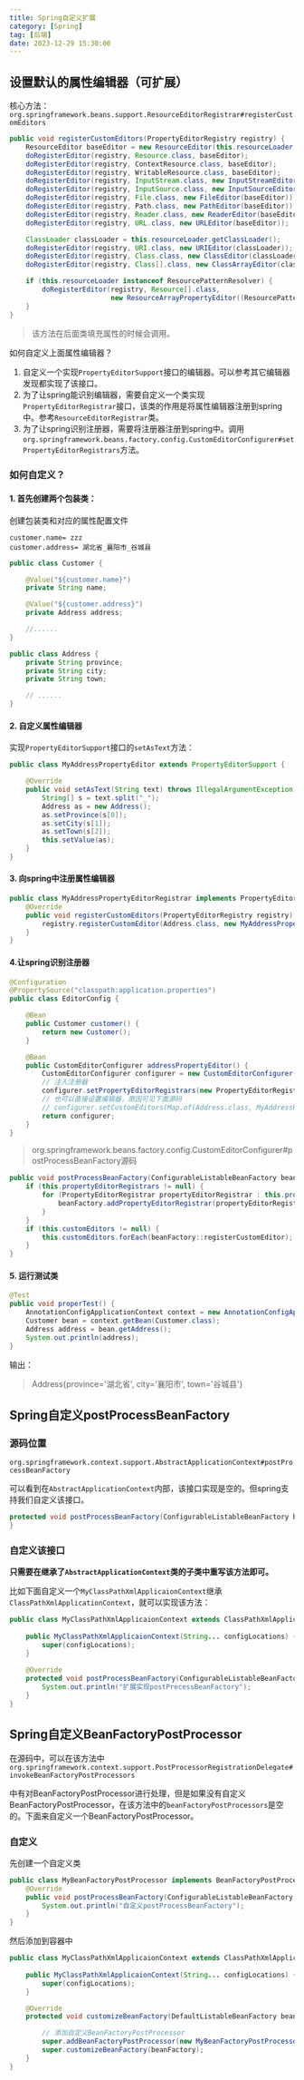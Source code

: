 ```yaml
---
title: Spring自定义扩展
category: [Spring]
tag: [后端]
date: 2023-12-29 15:30:00
---
```


## 设置默认的属性编辑器（可扩展）

核心方法：`org.springframework.beans.support.ResourceEditorRegistrar#registerCustomEditors`

```java
public void registerCustomEditors(PropertyEditorRegistry registry) {
    ResourceEditor baseEditor = new ResourceEditor(this.resourceLoader, this.propertyResolver);
    doRegisterEditor(registry, Resource.class, baseEditor);
    doRegisterEditor(registry, ContextResource.class, baseEditor);
    doRegisterEditor(registry, WritableResource.class, baseEditor);
    doRegisterEditor(registry, InputStream.class, new InputStreamEditor(baseEditor));
    doRegisterEditor(registry, InputSource.class, new InputSourceEditor(baseEditor));
    doRegisterEditor(registry, File.class, new FileEditor(baseEditor));
    doRegisterEditor(registry, Path.class, new PathEditor(baseEditor));
    doRegisterEditor(registry, Reader.class, new ReaderEditor(baseEditor));
    doRegisterEditor(registry, URL.class, new URLEditor(baseEditor));

    ClassLoader classLoader = this.resourceLoader.getClassLoader();
    doRegisterEditor(registry, URI.class, new URIEditor(classLoader));
    doRegisterEditor(registry, Class.class, new ClassEditor(classLoader));
    doRegisterEditor(registry, Class[].class, new ClassArrayEditor(classLoader));

    if (this.resourceLoader instanceof ResourcePatternResolver) {
        doRegisterEditor(registry, Resource[].class,
                         new ResourceArrayPropertyEditor((ResourcePatternResolver) this.resourceLoader, this.propertyResolver));
    }
}
```

> 该方法在后面类填充属性的时候会调用。

如何自定义上面属性编辑器？

1. 自定义一个实现`PropertyEditorSupport`接口的编辑器。可以参考其它编辑器发现都实现了该接口。
2. 为了让spring能识别编辑器，需要自定义一个类实现`PropertyEditorRegistrar`接口，该类的作用是将属性编辑器注册到spring中。参考`ResourceEditorRegistrar`类。
3. 为了让spring识别注册器，需要将注册器注册到spring中。调用`org.springframework.beans.factory.config.CustomEditorConfigurer#setPropertyEditorRegistrars`方法。

### 如何自定义？

#### 1. 首先创建两个包装类：

创建包装类和对应的属性配置文件

```properties
customer.name= zzz
customer.address= 湖北省_襄阳市_谷城县
```

```java
public class Customer {

	@Value("${customer.name}")
	private String name;

	@Value("${customer.address}")
	private Address address;

	//......
}

public class Address {
	private String province;
	private String city;
	private String town;

	// ......
}
```

#### 2. 自定义属性编辑器

实现`PropertyEditorSupport`接口的`setAsText`方法：

```java
public class MyAddressPropertyEditor extends PropertyEditorSupport {

	@Override
	public void setAsText(String text) throws IllegalArgumentException {
		String[] s = text.split("_");
		Address as = new Address();
		as.setProvince(s[0]);
		as.setCity(s[1]);
		as.setTown(s[2]);
		this.setValue(as);
	}
}
```

#### 3. 向spring中注册属性编辑器

```java
public class MyAddressPropertyEditorRegistrar implements PropertyEditorRegistrar {
	@Override
	public void registerCustomEditors(PropertyEditorRegistry registry) {
		registry.registerCustomEditor(Address.class, new MyAddressPropertyEditor());
	}
}

```

#### 4.让spring识别注册器

```java
@Configuration
@PropertySource("classpath:application.properties")
public class EditorConfig {

	@Bean
	public Customer customer() {
	    return new Customer();
	}

	@Bean
	public CustomEditorConfigurer addressPropertyEditor() {
		CustomEditorConfigurer configurer = new CustomEditorConfigurer();
        // 注入注册器
		configurer.setPropertyEditorRegistrars(new PropertyEditorRegistrar[]{new MyAddressPropertyEditorRegistrar()});
       	// 也可以直接设置编辑器，原因可见下面源码
		// configurer.setCustomEditors(Map.of(Address.class, MyAddressPropertyEditor.class));
		return configurer;
	}
}
```

> org.springframework.beans.factory.config.CustomEditorConfigurer#postProcessBeanFactory源码

```java
public void postProcessBeanFactory(ConfigurableListableBeanFactory beanFactory) throws BeansException {
    if (this.propertyEditorRegistrars != null) {
        for (PropertyEditorRegistrar propertyEditorRegistrar : this.propertyEditorRegistrars) {
            beanFactory.addPropertyEditorRegistrar(propertyEditorRegistrar);
        }
    }
    if (this.customEditors != null) {
        this.customEditors.forEach(beanFactory::registerCustomEditor);
    }
}
```



#### 5. 运行测试类

```java
@Test
public void properTest() {
    AnnotationConfigApplicationContext context = new AnnotationConfigApplicationContext(EditorConfig.class);
    Customer bean = context.getBean(Customer.class);
    Address address = bean.getAddress();
    System.out.println(address);
}
```

输出：

> Address{province='湖北省', city='襄阳市', town='谷城县'}

## Spring自定义postProcessBeanFactory

### 源码位置

`org.springframework.context.support.AbstractApplicationContext#postProcessBeanFactory`

可以看到在`AbstractApplicationContext`内部，该接口实现是空的。但spring支持我们自定义该接口。

```java
protected void postProcessBeanFactory(ConfigurableListableBeanFactory beanFactory) {
}
```

### 自定义该接口

**只需要在继承了`AbstractApplicationContext`类的子类中重写该方法即可。**

比如下面自定义一个`MyClassPathXmlApplicaionContext`继承`ClassPathXmlApplicationContext`，就可以实现该方法：

```java
public class MyClassPathXmlApplicaionContext extends ClassPathXmlApplicationContext {
	
	public MyClassPathXmlApplicaionContext(String... configLocations) {
		super(configLocations);
	}
	
	@Override
	protected void postProcessBeanFactory(ConfigurableListableBeanFactory beanFactory) {
		System.out.println("扩展实现postPrecessBeanFactory");
	}
}
```

## Spring自定义BeanFactoryPostProcessor

在源码中，可以在该方法中`org.springframework.context.support.PostProcessorRegistrationDelegate#invokeBeanFactoryPostProcessors`

中有对BeanFactoryPostProcessor进行处理，但是如果没有自定义BeanFactoryPostProcessor，在该方法中的`beanFactoryPostProcessors`是空的。下面来自定义一个BeanFactoryPostProcessor。

### 自定义

先创建一个自定义类

```java
public class MyBeanFactoryPostProcessor implements BeanFactoryPostProcessor {
	@Override
	public void postProcessBeanFactory(ConfigurableListableBeanFactory beanFactory) throws BeansException {
		System.out.println("自定义postProcessBeanFactory");
	}
}
```

然后添加到容器中

```java
public class MyClassPathXmlApplicaionContext extends ClassPathXmlApplicationContext {
	
	public MyClassPathXmlApplicaionContext(String... configLocations) {
		super(configLocations);
	}

	@Override
	protected void customizeBeanFactory(DefaultListableBeanFactory beanFactory) {

        // 添加自定义BeanFactoryPostProcessor
		super.addBeanFactoryPostProcessor(new MyBeanFactoryPostProcessor());
		super.customizeBeanFactory(beanFactory);
	}
}
```

